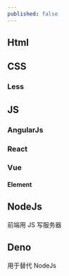```yaml
---
published: false
---
```


## Html
## CSS
### Less
## JS
### AngularJs
### React
### Vue
#### Element


## NodeJs
前端用 JS 写服务器
## Deno
用于替代 NodeJs 